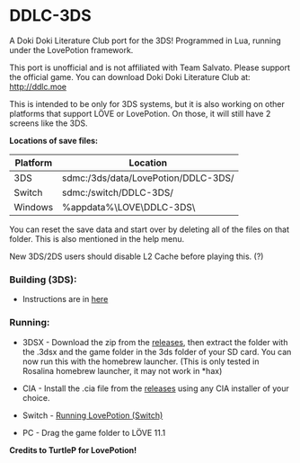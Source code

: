 # DDLC-3DS
A Doki Doki Literature Club port for the 3DS! Programmed in Lua, running under the LovePotion framework.

This port is unofficial and is not affiliated with Team Salvato. Please support the official game. You can download Doki Doki Literature Club at: http://ddlc.moe

This is intended to be only for 3DS systems, but it is also working on other platforms that support LÖVE or LovePotion. On those, it will still have 2 screens like the 3DS.

**Locations of save files:**

| Platform | Location                            |
|----------|-------------------------------------|
| 3DS      | sdmc:/3ds/data/LovePotion/DDLC-3DS/ |
| Switch   | sdmc:/switch/DDLC-3DS/              |
| Windows  | %appdata%\LOVE\DDLC-3DS\            |

You can reset the save data and start over by deleting all of the files on that folder. This is also mentioned in the help menu.

New 3DS/2DS users should disable L2 Cache before playing this. (?)

### Building (3DS):
- Instructions are in [here](https://github.com/TurtleP/LovePotion/tree/examples)

### Running:
- 3DSX - Download the zip from the [releases](https://github.com/LukeZGD/DDLC-3DS/releases), then extract the folder with the .3dsx and the game folder in the 3ds folder of your SD card. You can now run this with the homebrew launcher. (This is only tested in Rosalina homebrew launcher, it may not work in *hax)

- CIA - Install the .cia file from the [releases](https://github.com/LukeZGD/DDLC-3DS/releases) using any CIA installer of your choice.

- Switch - [Running LovePotion (Switch)](https://github.com/TurtleP/LovePotion/wiki/Running-(Switch))

- PC - Drag the game folder to LÖVE 11.1

**Credits to TurtleP for LovePotion!**
